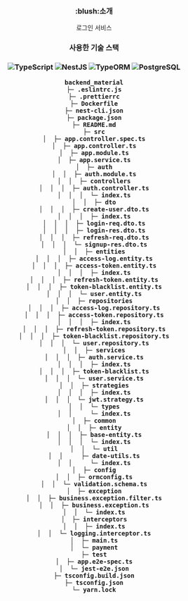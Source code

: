 <div align=center>
<h3> :blush:소개 </h3>
로그인 서비스

<h3>사용한 기술 스택<h3>
<img alt="TypeScript" src="https://img.shields.io/badge/TypeScript-3178C6?style=for-the-badge&logo=typescript&logoColor=white">
<img alt="NestJS" src="https://img.shields.io/badge/NestJS-E0234E?style=for-the-badge&logo=nestjs&logoColor=white">
<img alt="TypeORM" src="https://img.shields.io/badge/TypeORM-376E9B?style=for-the-badge&logo=typeorm&logoColor=white">
<img alt="PostgreSQL" src="https://img.shields.io/badge/PostgreSQL-316192?style=for-the-badge&logo=postgresql&logoColor=white">

```
backend_material
├─ .eslintrc.js
├─ .prettierrc
├─ Dockerfile
├─ nest-cli.json
├─ package.json
├─ README.md
├─ src
│  ├─ app.controller.spec.ts
│  ├─ app.controller.ts
│  ├─ app.module.ts
│  ├─ app.service.ts
│  ├─ auth
│  │  ├─ auth.module.ts
│  │  ├─ controllers
│  │  │  ├─ auth.controller.ts
│  │  │  └─ index.ts
│  │  ├─ dto
│  │  │  ├─ create-user.dto.ts
│  │  │  ├─ index.ts
│  │  │  ├─ login-req.dto.ts
│  │  │  ├─ login-res.dto.ts
│  │  │  ├─ refresh-req.dto.ts
│  │  │  └─ signup-res.dto.ts
│  │  ├─ entities
│  │  │  ├─ access-log.entity.ts
│  │  │  ├─ access-token.entity.ts
│  │  │  ├─ index.ts
│  │  │  ├─ refresh-token.entity.ts
│  │  │  ├─ token-blacklist.entity.ts
│  │  │  └─ user.entity.ts
│  │  ├─ repositories
│  │  │  ├─ access-log.repository.ts
│  │  │  ├─ access-token.repository.ts
│  │  │  ├─ index.ts
│  │  │  ├─ refresh-token.repository.ts
│  │  │  ├─ token-blacklist.repository.ts
│  │  │  └─ user.repository.ts
│  │  ├─ services
│  │  │  ├─ auth.service.ts
│  │  │  ├─ index.ts
│  │  │  ├─ token-blacklist.ts
│  │  │  └─ user.service.ts
│  │  ├─ strategies
│  │  │  ├─ index.ts
│  │  │  └─ jwt.strategy.ts
│  │  └─ types
│  │     └─ index.ts
│  ├─ common
│  │  ├─ entity
│  │  │  ├─ base-entity.ts
│  │  │  └─ index.ts
│  │  └─ util
│  │     ├─ date-utils.ts
│  │     └─ index.ts
│  ├─ config
│  │  ├─ ormconfig.ts
│  │  └─ validation.schema.ts
│  ├─ exception
│  │  ├─ business.exception.filter.ts
│  │  ├─ business.exception.ts
│  │  └─ index.ts
│  ├─ interceptors
│  │  ├─ index.ts
│  │  └─ logging.interceptor.ts
│  ├─ main.ts
│  └─ payment
├─ test
│  ├─ app.e2e-spec.ts
│  └─ jest-e2e.json
├─ tsconfig.build.json
├─ tsconfig.json
└─ yarn.lock

```
